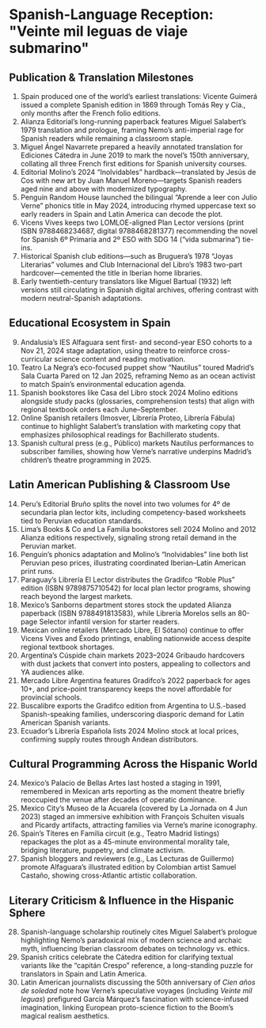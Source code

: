 # Spanish-Language Reception: "Veinte mil leguas de viaje submarino"

## Publication & Translation Milestones
1. Spain produced one of the world’s earliest translations: Vicente Guimerá issued a complete Spanish edition in 1869 through Tomás Rey y Cía., only months after the French folio editions.
2. Alianza Editorial’s long-running paperback features Miguel Salabert’s 1979 translation and prologue, framing Nemo’s anti-imperial rage for Spanish readers while remaining a classroom staple.
3. Miguel Ángel Navarrete prepared a heavily annotated translation for Ediciones Cátedra in June 2019 to mark the novel’s 150th anniversary, collating all three French first editions for Spanish university courses.
4. Editorial Molino’s 2024 “Inolvidables” hardback—translated by Jesús de Cos with new art by Juan Manuel Moreno—targets Spanish readers aged nine and above with modernized typography.
5. Penguin Random House launched the bilingual “Aprende a leer con Julio Verne” phonics title in May 2024, introducing rhymed uppercase text so early readers in Spain and Latin America can decode the plot.
6. Vicens Vives keeps two LOMLOE-aligned Plan Lector versions (print ISBN 9788468234687, digital 9788468281377) recommending the novel for Spanish 6º Primaria and 2º ESO with SDG 14 (“vida submarina”) tie-ins.
7. Historical Spanish club editions—such as Bruguera’s 1978 “Joyas Literarias” volumes and Club Internacional del Libro’s 1983 two-part hardcover—cemented the title in Iberian home libraries.
8. Early twentieth-century translators like Miguel Bartual (1932) left versions still circulating in Spanish digital archives, offering contrast with modern neutral-Spanish adaptations.

## Educational Ecosystem in Spain
9. Andalusia’s IES Alfaguara sent first- and second-year ESO cohorts to a Nov 21, 2024 stage adaptation, using theatre to reinforce cross-curricular science content and reading motivation.
10. Teatro La Negra’s eco-focused puppet show “Nautilus” toured Madrid’s Sala Cuarta Pared on 12 Jan 2025, reframing Nemo as an ocean activist to match Spain’s environmental education agenda.
11. Spanish bookstores like Casa del Libro stock 2024 Molino editions alongside study packs (glossaries, comprehension tests) that align with regional textbook orders each June–September.
12. Online Spanish retailers (Imosver, Librería Proteo, Librería Fábula) continue to highlight Salabert’s translation with marketing copy that emphasizes philosophical readings for Bachillerato students.
13. Spanish cultural press (e.g., Público) markets Nautilus performances to subscriber families, showing how Verne’s narrative underpins Madrid’s children’s theatre programming in 2025.

## Latin American Publishing & Classroom Use
14. Peru’s Editorial Bruño splits the novel into two volumes for 4º de secundaria plan lector kits, including competency-based worksheets tied to Peruvian education standards.
15. Lima’s Books & Co and La Familia bookstores sell 2024 Molino and 2012 Alianza editions respectively, signaling strong retail demand in the Peruvian market.
16. Penguin’s phonics adaptation and Molino’s “Inolvidables” line both list Peruvian peso prices, illustrating coordinated Iberian–Latin American print runs.
17. Paraguay’s Librería El Lector distributes the Gradifco “Roble Plus” edition (ISBN 9789875710542) for local plan lector programs, showing reach beyond the largest markets.
18. Mexico’s Sanborns department stores stock the updated Alianza paperback (ISBN 9788491813583), while Librería Morelos sells an 80-page Selector infantil version for starter readers.
19. Mexican online retailers (Mercado Libre, El Sótano) continue to offer Vicens Vives and Éxodo printings, enabling nationwide access despite regional textbook shortages.
20. Argentina’s Cúspide chain markets 2023–2024 Gribaudo hardcovers with dust jackets that convert into posters, appealing to collectors and YA audiences alike.
21. Mercado Libre Argentina features Gradifco’s 2022 paperback for ages 10+, and price-point transparency keeps the novel affordable for provincial schools.
22. Buscalibre exports the Gradifco edition from Argentina to U.S.-based Spanish-speaking families, underscoring diasporic demand for Latin American Spanish variants.
23. Ecuador’s Librería Española lists 2024 Molino stock at local prices, confirming supply routes through Andean distributors.

## Cultural Programming Across the Hispanic World
24. Mexico’s Palacio de Bellas Artes last hosted a staging in 1991, remembered in Mexican arts reporting as the moment theatre briefly reoccupied the venue after decades of operatic dominance.
25. Mexico City’s Museo de la Acuarela (covered by La Jornada on 4 Jun 2023) staged an immersive exhibition with François Schuiten visuals and Picardy artifacts, attracting families via Verne’s marine iconography.
26. Spain’s Títeres en Familia circuit (e.g., Teatro Madrid listings) repackages the plot as a 45-minute environmental morality tale, bridging literature, puppetry, and climate activism.
27. Spanish bloggers and reviewers (e.g., Las Lecturas de Guillermo) promote Alfaguara’s illustrated edition by Colombian artist Samuel Castaño, showing cross-Atlantic artistic collaboration.

## Literary Criticism & Influence in the Hispanic Sphere
28. Spanish-language scholarship routinely cites Miguel Salabert’s prologue highlighting Nemo’s paradoxical mix of modern science and archaic myth, influencing Iberian classroom debates on technology vs. ethics.
29. Spanish critics celebrate the Cátedra edition for clarifying textual variants like the “capitán Crespo” reference, a long-standing puzzle for translators in Spain and Latin America.
30. Latin American journalists discussing the 50th anniversary of *Cien años de soledad* note how Verne’s speculative voyages (including *Veinte mil leguas*) prefigured García Márquez’s fascination with science-infused imagination, linking European proto-science fiction to the Boom’s magical realism aesthetics.
